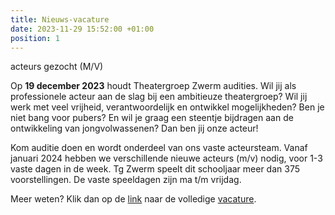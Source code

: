 ```yaml
---
title: Nieuws-vacature
date: 2023-11-29 15:52:00 +01:00
position: 1
---
```


acteurs gezocht (M/V)

Op **19 december 2023** houdt Theatergroep Zwerm audities. Wil jij als professionele acteur aan de slag bij een ambitieuze theatergroep? Wil jij werk met veel vrijheid, verantwoordelijk en ontwikkel mogelijkheden? Ben je niet bang voor pubers? En wil je graag een steentje bijdragen aan de ontwikkeling van jongvolwassenen? Dan ben jij onze acteur!

Kom auditie doen en wordt onderdeel van ons vaste acteursteam. Vanaf januari 2024 hebben we verschillende nieuwe acteurs (m/v) nodig, voor 1-3 vaste dagen in de week. Tg Zwerm speelt dit schooljaar meer dan 375 voorstellingen. De vaste speeldagen zijn ma t/m vrijdag.

Meer weten? Klik dan op de [link](https://www.opde1sterij.nl/vacatures/) naar de volledige [vacature](https://www.opde1sterij.nl/vacatures/).